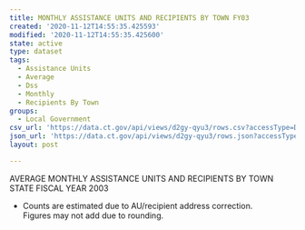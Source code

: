 ```yaml
---
title: MONTHLY ASSISTANCE UNITS AND RECIPIENTS BY TOWN FY03
created: '2020-11-12T14:55:35.425593'
modified: '2020-11-12T14:55:35.425600'
state: active
type: dataset
tags:
  - Assistance Units
  - Average
  - Dss
  - Monthly
  - Recipients By Town
groups:
  - Local Government
csv_url: 'https://data.ct.gov/api/views/d2gy-qyu3/rows.csv?accessType=DOWNLOAD'
json_url: 'https://data.ct.gov/api/views/d2gy-qyu3/rows.json?accessType=DOWNLOAD'
layout: post

---
```

AVERAGE MONTHLY ASSISTANCE UNITS AND RECIPIENTS BY TOWN						
STATE FISCAL YEAR 2003 

*  Counts are estimated due to AU/recipient address correction.							
Figures may not add due to rounding.
